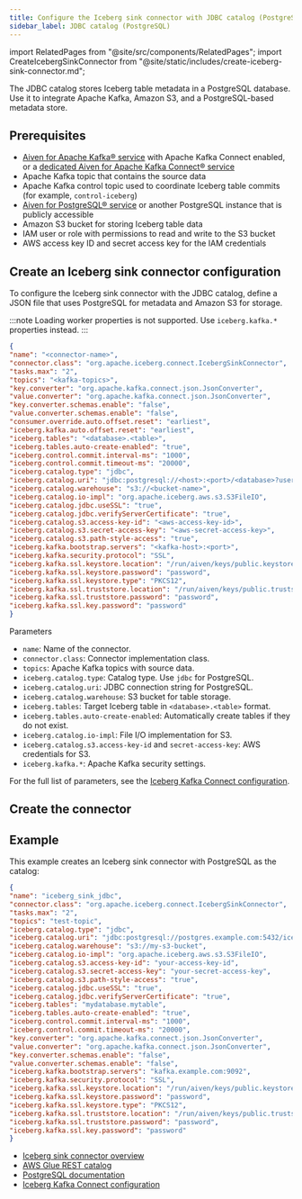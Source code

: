 ```yaml
---
title: Configure the Iceberg sink connector with JDBC catalog (PostgreSQL)
sidebar_label: JDBC catalog (PostgreSQL)
---
```


import RelatedPages from "@site/src/components/RelatedPages";
import CreateIcebergSinkConnector from "@site/static/includes/create-iceberg-sink-connector.md";

The JDBC catalog stores Iceberg table metadata in a PostgreSQL database. Use it to
integrate Apache Kafka, Amazon S3, and a PostgreSQL-based metadata store.

## Prerequisites

- [Aiven for Apache Kafka® service](/docs/products/kafka/kafka-connect/howto/enable-connect)
  with Apache Kafka Connect enabled, or a
  [dedicated Aiven for Apache Kafka Connect® service](/docs/products/kafka/kafka-connect/get-started#apache_kafka_connect_dedicated_cluster)
- Apache Kafka topic that contains the source data
- Apache Kafka control topic used to coordinate Iceberg table commits
  (for example, `control-iceberg`)
- [Aiven for PostgreSQL® service](/docs/products/postgresql/get-started) or another
  PostgreSQL instance that is publicly accessible
- Amazon S3 bucket for storing Iceberg table data
- IAM user or role with permissions to read and write to the S3 bucket
- AWS access key ID and secret access key for the IAM credentials


## Create an Iceberg sink connector configuration

To configure the Iceberg sink connector with the JDBC catalog, define a JSON file that
uses PostgreSQL for metadata and Amazon S3 for storage.

:::note
Loading worker properties is not supported. Use `iceberg.kafka.*` properties instead.
:::

```json
{
"name": "<connector-name>",
"connector.class": "org.apache.iceberg.connect.IcebergSinkConnector",
"tasks.max": "2",
"topics": "<kafka-topics>",
"key.converter": "org.apache.kafka.connect.json.JsonConverter",
"value.converter": "org.apache.kafka.connect.json.JsonConverter",
"key.converter.schemas.enable": "false",
"value.converter.schemas.enable": "false",
"consumer.override.auto.offset.reset": "earliest",
"iceberg.kafka.auto.offset.reset": "earliest",
"iceberg.tables": "<database>.<table>",
"iceberg.tables.auto-create-enabled": "true",
"iceberg.control.commit.interval-ms": "1000",
"iceberg.control.commit.timeout-ms": "20000",
"iceberg.catalog.type": "jdbc",
"iceberg.catalog.uri": "jdbc:postgresql://<host>:<port>/<database>?user=<username>&password=<password>&ssl=require",
"iceberg.catalog.warehouse": "s3://<bucket-name>",
"iceberg.catalog.io-impl": "org.apache.iceberg.aws.s3.S3FileIO",
"iceberg.catalog.jdbc.useSSL": "true",
"iceberg.catalog.jdbc.verifyServerCertificate": "true",
"iceberg.catalog.s3.access-key-id": "<aws-access-key-id>",
"iceberg.catalog.s3.secret-access-key": "<aws-secret-access-key>",
"iceberg.catalog.s3.path-style-access": "true",
"iceberg.kafka.bootstrap.servers": "<kafka-host>:<port>",
"iceberg.kafka.security.protocol": "SSL",
"iceberg.kafka.ssl.keystore.location": "/run/aiven/keys/public.keystore.p12",
"iceberg.kafka.ssl.keystore.password": "password",
"iceberg.kafka.ssl.keystore.type": "PKCS12",
"iceberg.kafka.ssl.truststore.location": "/run/aiven/keys/public.truststore.jks",
"iceberg.kafka.ssl.truststore.password": "password",
"iceberg.kafka.ssl.key.password": "password"
}
```

Parameters

- `name`: Name of the connector.
- `connector.class`: Connector implementation class.
- `topics`: Apache Kafka topics with source data.
- `iceberg.catalog.type`: Catalog type. Use `jdbc` for PostgreSQL.
- `iceberg.catalog.uri`: JDBC connection string for PostgreSQL.
- `iceberg.catalog.warehouse`: S3 bucket for table storage.
- `iceberg.tables`: Target Iceberg table in `<database>.<table>` format.
- `iceberg.tables.auto-create-enabled`: Automatically create tables if they do not exist.
- `iceberg.catalog.io-impl`: File I/O implementation for S3.
- `iceberg.catalog.s3.access-key-id` and `secret-access-key`: AWS credentials for S3.
- `iceberg.kafka.*`: Apache Kafka security settings.

For the full list of parameters, see the [Iceberg Kafka Connect configuration](https://iceberg.apache.org/docs/latest/kafka-connect/).

## Create the connector

<CreateIcebergSinkConnector />

## Example

This example creates an Iceberg sink connector with PostgreSQL as the catalog:

```json
{
"name": "iceberg_sink_jdbc",
"connector.class": "org.apache.iceberg.connect.IcebergSinkConnector",
"tasks.max": "2",
"topics": "test-topic",
"iceberg.catalog.type": "jdbc",
"iceberg.catalog.uri": "jdbc:postgresql://postgres.example.com:5432/iceberg_db?user=iceberg_user&password=secret&ssl=require",
"iceberg.catalog.warehouse": "s3://my-s3-bucket",
"iceberg.catalog.io-impl": "org.apache.iceberg.aws.s3.S3FileIO",
"iceberg.catalog.s3.access-key-id": "your-access-key-id",
"iceberg.catalog.s3.secret-access-key": "your-secret-access-key",
"iceberg.catalog.s3.path-style-access": "true",
"iceberg.catalog.jdbc.useSSL": "true",
"iceberg.catalog.jdbc.verifyServerCertificate": "true",
"iceberg.tables": "mydatabase.mytable",
"iceberg.tables.auto-create-enabled": "true",
"iceberg.control.commit.interval-ms": "1000",
"iceberg.control.commit.timeout-ms": "20000",
"key.converter": "org.apache.kafka.connect.json.JsonConverter",
"value.converter": "org.apache.kafka.connect.json.JsonConverter",
"key.converter.schemas.enable": "false",
"value.converter.schemas.enable": "false",
"iceberg.kafka.bootstrap.servers": "kafka.example.com:9092",
"iceberg.kafka.security.protocol": "SSL",
"iceberg.kafka.ssl.keystore.location": "/run/aiven/keys/public.keystore.p12",
"iceberg.kafka.ssl.keystore.password": "password",
"iceberg.kafka.ssl.keystore.type": "PKCS12",
"iceberg.kafka.ssl.truststore.location": "/run/aiven/keys/public.truststore.jks",
"iceberg.kafka.ssl.truststore.password": "password",
"iceberg.kafka.ssl.key.password": "password"
}
```

<RelatedPages />

- [Iceberg sink connector overview](/docs/products/kafka/kafka-connect/howto/iceberg-sink-connector)
- [AWS Glue REST catalog](/docs/products/kafka/kafka-connect/howto/aws-glue-rest-catalog)
- [PostgreSQL documentation](https://www.postgresql.org/docs/)
- [Iceberg Kafka Connect configuration](https://iceberg.apache.org/docs/latest/kafka-connect/)
```
